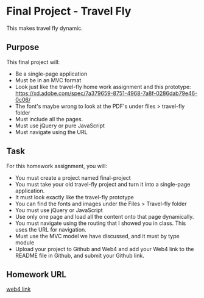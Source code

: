 # Final Project - Travel Fly

This makes travel fly dynamic.

## Purpose

This final project will:

* Be a single-page application
* Must be in an MVC format
* Look just like the travel-fly home work assignment and this prototype: https://xd.adobe.com/spec/7a379659-8751-4968-7a8f-0286dab79e46-0c06/
* The font's maybe wrong to look at the PDF's under files > travel-fly folder
* Must include all the pages. 
* Must use jQuery or pure JavaScript
* Must navigate using the URL

## Task

For this homework assignment, you will:

* You must create a project named final-project
* You must take your old travel-fly project and turn it into a single-page application.
* It must look exactly like the travel-fly prototype
* You can find the fonts and images under the Files > Travel-fly folder
* You must use jQuery or JavaScript
* Use only one page and load all the content onto that page dynamically. 
* You must navigate using the routing that I showed you in class. This uses the URL for navigation.
* Must use the MVC model we have discussed, and it must by type module
* Upload your project to Github and Web4 and add your Web4 link to the README file in Github, and submit your Github link. 

## Homework URL

[web4 link](https://in-info-web4.informatics.iupui.edu/~jinipier/final-project/#home)
